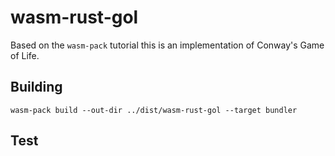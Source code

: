 # wasm-rust-gol

Based on the `wasm-pack` tutorial this is an implementation of Conway's Game of Life.

## Building

```shell
wasm-pack build --out-dir ../dist/wasm-rust-gol --target bundler
```

## Test

